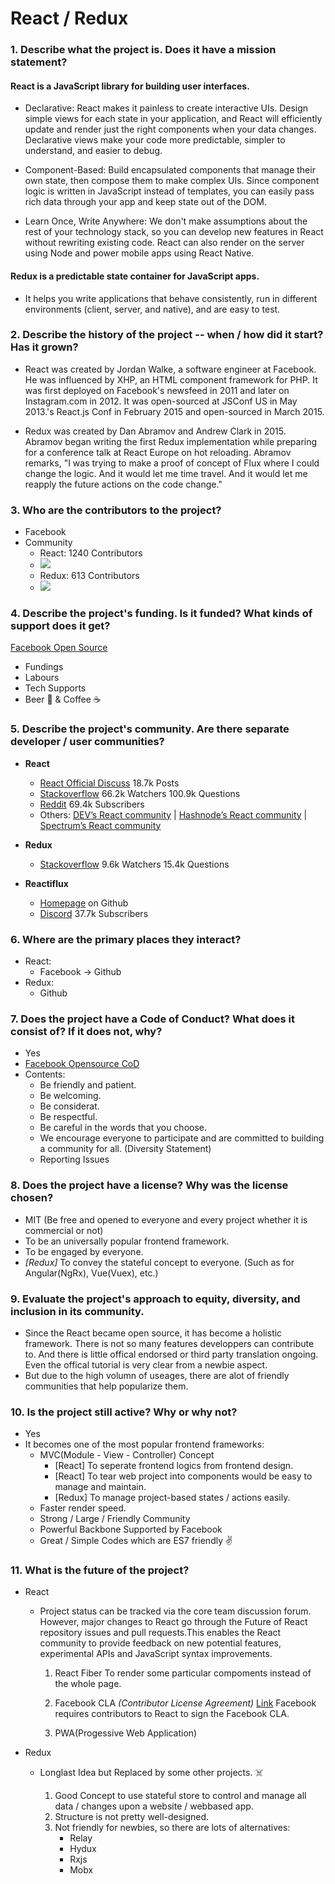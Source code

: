 # React / Redux

### 1. Describe what the project is. Does it have a mission statement?

#### React is a JavaScript library for building user interfaces.

- Declarative: React makes it painless to create interactive UIs. Design simple views for each state in your application, and React will efficiently update and render just the right components when your data changes. Declarative views make your code more predictable, simpler to understand, and easier to debug.

- Component-Based: Build encapsulated components that manage their own state, then compose them to make complex UIs. Since component logic is written in JavaScript instead of templates, you can easily pass rich data through your app and keep state out of the DOM.

- Learn Once, Write Anywhere: We don't make assumptions about the rest of your technology stack, so you can develop new features in React without rewriting existing code. React can also render on the server using Node and power mobile apps using React Native.

#### Redux is a predictable state container for JavaScript apps.

- It helps you write applications that behave consistently, run in different environments (client, server, and native), and are easy to test.

### 2. Describe the history of the project -- when / how did it start? Has it grown?

- React was created by Jordan Walke, a software engineer at Facebook. He was influenced by XHP, an HTML component framework for PHP. It was first deployed on Facebook's newsfeed in 2011 and later on Instagram.com in 2012. It was open-sourced at JSConf US in May 2013.'s React.js Conf in February 2015 and open-sourced in March 2015.

- Redux was created by Dan Abramov and Andrew Clark in 2015. Abramov began writing the first Redux implementation while preparing for a conference talk at React Europe on hot reloading. Abramov remarks, "I was trying to make a proof of concept of Flux where I could change the logic. And it would let me time travel. And it would let me reapply the future actions on the code change."

### 3. Who are the contributors to the project?

- Facebook
- Community
    - React: 1240 Contributors
    - ![](https://i.imgur.com/IpgTIFL.png)
    - Redux: 613 Contributors
    - ![](https://i.imgur.com/Ew7q7ed.png)


### 4. Describe the project's funding. Is it funded? What kinds of support does it get?

[Facebook Open Source](https://opensource.fb.com/)

- Fundings
- Labours
- Tech Supports
- Beer 🍺 & Coffee ☕️

### 5. Describe the project's community. Are there separate developer / user communities? 

- **React**
    - [React Official Discuss](https://discuss.reactjs.org/) 	18.7k Posts
    - [Stackoverflow](https://stackoverflow.com/questions/tagged/reactjs) 66.2k Watchers 100.9k Questions
    - [Reddit](https://www.reddit.com/r/reactjs/) 69.4k Subscribers
    - Others: 
    [DEV’s React community](https://dev.to/t/react) | [Hashnode’s React community](https://hashnode.com/n/reactjs) | [Spectrum’s React community](https://spectrum.chat/react)

- **Redux**
    - [Stackoverflow](https://stackoverflow.com/questions/tagged/redux) 9.6k Watchers 15.4k Questions

- **Reactiflux**
    - [Homepage](https://www.reactiflux.com/) on Github
    - [Discord](https://discord.gg/0ZcbPKXt5bZ6au5t) 37.7k Subscribers

### 6. Where are the primary places they interact?

- React:
    - Facebook -> Github
- Redux:
    - Github

### 7. Does the project have a Code of Conduct? What does it consist of? If it does not, why?

- Yes
- [Facebook Opensource CoD](https://code.fb.com/codeofconduct/)
- Contents:
    - Be friendly and patient.
    - Be welcoming.
    - Be considerat.
    - Be respectful.
    - Be careful in the words that you choose.
    - We encourage everyone to participate and are committed to building a community for all. (Diversity Statement)
    - Reporting Issues

### 8. Does the project have a license? Why was the license chosen?

- MIT (Be free and opened to everyone and every project whether it is commercial or not)
- To be an universally popular frontend framework.
- To be engaged by everyone.
- *[Redux]* To convey the stateful concept to everyone. (Such as for Angular(NgRx), Vue(Vuex), etc.)

### 9. Evaluate the project's approach to equity, diversity, and inclusion in its community. 

- Since the React became open source, it has become a holistic framework. There is not so many features developpers can contribute to. And there is little offical endorsed or third party translation ongoing. Even the offical tutorial is very clear from a newbie aspect. 
- But due to the high volumn of useages, there are alot of friendly communities that help popularize them.

### 10. Is the project still active? Why or why not?

- Yes
- It becomes one of the most popular frontend frameworks:
    - MVC(Module - View - Controller) Concept
        - [React] To seperate frontend logics from frontend design.
        - [React] To tear web project into components would be easy to manage and maintain.
        - [Redux] To manage project-based states / actions easily.
    - Faster render speed.
    - Strong / Large / Friendly Community
    - Powerful Backbone Supported by Facebook
    - Great / Simple Codes which are ES7 friendly ✌️

### 11. What is the future of the project?

- React

    - Project status can be tracked via the core team discussion forum. However, major changes to React go through the Future of React repository issues and pull requests.This enables the React community to provide feedback on new potential features, experimental APIs and JavaScript syntax improvements.

        1) React Fiber
        To render some particular compoments instead of the whole page.

        2) Facebook CLA *(Contributor License Agreement)* [Link](https://code.facebook.com/cla/individual)
    Facebook requires contributors to React to sign the Facebook CLA.
        3) PWA(Progessive Web Application)

- Redux

    - Longlast Idea but Replaced by some other projects. ☠️
        
        1) Good Concept to use stateful store to control and manage all data / changes upon a website / webbased app.
        2) Structure is not pretty well-designed.
        3) Not friendly for newbies, so there are lots of alternatives:
            - Relay
            - Hydux
            - Rxjs
            - Mobx
